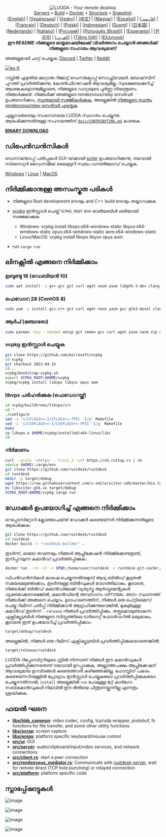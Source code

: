 <p align="center">
  <img src="../res/logo-header.svg" alt="LUODA - Your remote desktop"><br>
  <a href="#free-public-servers">Servers</a> •
  <a href="#raw-steps-to-build">Build</a> •
  <a href="#how-to-build-with-docker">Docker</a> •
  <a href="#file-structure">Structure</a> •
  <a href="#snapshot">Snapshot</a><br>
  [<a href="../README.md">English</a>] | [<a href="README-UA.md">Українська</a>] | [<a href="README-CS.md">česky</a>] | [<a href="README-ZH.md">中文</a>] | [<a href="README-HU.md">Magyar</a>] | [<a href="README-ES.md">Español</a>] | [<a href="README-FA.md">فارسی</a>] | [<a href="README-FR.md">Français</a>] | [<a href="README-DE.md">Deutsch</a>] | [<a href="README-PL.md">Polski</a>] | [<a href="README-ID.md">Indonesian</a>] | [<a href="README-FI.md">Suomi</a>] | [<a href="README-JP.md">日本語</a>] | [<a href="README-NL.md">Nederlands</a>] | [<a href="README-IT.md">Italiano</a>] | [<a href="README-RU.md">Русский</a>] | [<a href="README-PTBR.md">Português (Brasil)</a>] | [<a href="README-EO.md">Esperanto</a>] | [<a href="README-KR.md">한국어</a>] | [<a href="README-AR.md">العربي</a>] | [<a href="README-VN.md">Tiếng Việt</a>] | [<a href="README-GR.md">Ελληνικά</a>]<br>
  <b>ഈ README നിങ്ങളുടെ മാതൃഭാഷയിലേക്ക് വിവർത്തനം ചെയ്യാൻ ഞങ്ങൾക്ക് നിങ്ങളുടെ സഹായം ആവശ്യമാണ്</b>
</p>

ഞങ്ങളുമായി ചാറ്റ് ചെയ്യുക: [Discord](https://discord.gg/nDceKgxnkV) | [Twitter](https://twitter.com/rustdesk) | [Reddit](https://www.reddit.com/r/rustdesk)

[![ko-fi](https://ko-fi.com/img/githubbutton_sm.svg)](https://ko-fi.com/I2I04VU09)

റസ്റ്റിൽ എഴുതിയ മറ്റൊരു റിമോട്ട് ഡെസ്ക്ടോപ്പ് സോഫ്റ്റ്‌വെയർ. ബോക്‌സിന് പുറത്ത് പ്രവർത്തിക്കുന്നു, കോൺഫിഗറേഷൻ ആവശ്യമില്ല. സുരക്ഷയെക്കുറിച്ച് ആശങ്കകളൊന്നുമില്ലാതെ, നിങ്ങളുടെ ഡാറ്റയുടെ പൂർണ്ണ നിയന്ത്രണം നിങ്ങൾക്കുണ്ട്. നിങ്ങൾക്ക് ഞങ്ങളുടെ rendezvous/relay സെർവർ ഉപയോഗിക്കാം, [സ്വന്തമായി സജ്ജീകരിക്കുക](https://rustdesk.com/server), അല്ലെങ്കിൽ [നിങ്ങളുടെ സ്വന്തം rendezvous/relay സെർവർ എഴുതുക](https://github.com/rustdesk/rustdesk-server-demo).

എല്ലാവരുടെയും സംഭാവനയെ LUODA സ്വാഗതം ചെയ്യുന്നു. ആരംഭിക്കുന്നതിനുള്ള സഹായത്തിന് [`docs/CONTRIBUTING.md`](CONTRIBUTING.md) കാണുക.

[**BINARY DOWNLOAD**](https://github.com/rustdesk/rustdesk/releases)

## ഡിപെൻഡൻസികൾ

ഡെസ്‌ക്‌ടോപ്പ് പതിപ്പുകൾ GUI-യ്‌ക്കായി [sciter](https://sciter.com/) ഉപയോഗിക്കുന്നു, ദയവായി സ്‌സൈറ്റർ ഡൈനാമിക് ലൈബ്രറി സ്വയം ഡൗൺലോഡ് ചെയ്യുക.

[Windows](https://raw.githubusercontent.com/c-smile/sciter-sdk/master/bin.win/x64/sciter.dll) |
[Linux](https://raw.githubusercontent.com/c-smile/sciter-sdk/master/bin.lnx/x64/libsciter-gtk.so) |
[MacOS](https://raw.githubusercontent.com/c-smile/sciter-sdk/master/bin.osx/libsciter.dylib)

## നിർമ്മിക്കാനുള്ള അസംസ്കൃത പടികൾ

- നിങ്ങളുടെ Rust development envയും and C++ build envയും തയ്യാറാക്കുക

- [vcpkg](https://github.com/microsoft/vcpkg) ഇൻസ്റ്റാൾ ചെയ്ത് `VCPKG_ROOT` env വേരിയബിൾ ശരിയായി സജ്ജമാക്കുക

  - Windows: vcpkg install libvpx:x64-windows-static libyuv:x64-windows-static opus:x64-windows-static aom:x64-windows-static
  - Linux/MacOS: vcpkg install libvpx libyuv opus aom

- run `cargo run`

## ലിനക്സിൽ എങ്ങനെ നിർമ്മിക്കാം

### ഉബുണ്ടു 18 (ഡെബിയൻ 10)

```sh
sudo apt install -y g++ gcc git curl wget nasm yasm libgtk-3-dev clang libxcb-randr0-dev libxdo-dev libxfixes-dev libxcb-shape0-dev libxcb-xfixes0-dev libasound2-dev libpulse-dev cmake
```

### ഫെഡോറ 28 (CentOS 8)

```sh
sudo yum -y install gcc-c++ git curl wget nasm yasm gcc gtk3-devel clang libxcb-devel libxdo-devel libXfixes-devel pulseaudio-libs-devel cmake alsa-lib-devel
```

### ആർച് (മഞ്ചാരോ)

```sh
sudo pacman -Syu --needed unzip git cmake gcc curl wget yasm nasm zip make pkg-config clang gtk3 xdotool libxcb libxfixes alsa-lib pipewire
```

### vcpkg ഇൻസ്റ്റാൾ ചെയ്യുക

```sh
git clone https://github.com/microsoft/vcpkg
cd vcpkg
git checkout 2023.04.15
cd ..
vcpkg/bootstrap-vcpkg.sh
export VCPKG_ROOT=$HOME/vcpkg
vcpkg/vcpkg install libvpx libyuv opus aom
```

### libvpx പരിഹരിക്കുക (ഫെഡോറയ്ക്ക്)

```sh
cd vcpkg/buildtrees/libvpx/src
cd *
./configure
sed -i 's/CFLAGS+=-I/CFLAGS+=-fPIC -I/g' Makefile
sed -i 's/CXXFLAGS+=-I/CXXFLAGS+=-fPIC -I/g' Makefile
make
cp libvpx.a $HOME/vcpkg/installed/x64-linux/lib/
cd
```

### നിർമാണം

```sh
curl --proto '=https' --tlsv1.2 -sSf https://sh.rustup.rs | sh
source $HOME/.cargo/env
git clone https://github.com/rustdesk/rustdesk
cd rustdesk
mkdir -p target/debug
wget https://raw.githubusercontent.com/c-smile/sciter-sdk/master/bin.lnx/x64/libsciter-gtk.so
mv libsciter-gtk.so target/debug
VCPKG_ROOT=$HOME/vcpkg cargo run
```

## ഡോക്കർ ഉപയോഗിച്ച് എങ്ങനെ നിർമ്മിക്കാം

 റെപ്പോസിറ്റോറി ക്ലോണുചെയ്‌ത് ഡോക്കർ കണ്ടെയ്‌നർ നിർമ്മിക്കുന്നതിലൂടെ ആരംഭിക്കുക:

```sh
git clone https://github.com/rustdesk/rustdesk
cd rustdesk
docker build -t "rustdesk-builder" .
```

തുടർന്ന്, ഓരോ തവണയും നിങ്ങൾ ആപ്ലിക്കേഷൻ നിർമ്മിക്കേണ്ടതുണ്ട്, ഇനിപ്പറയുന്ന കമാൻഡ് പ്രവർത്തിപ്പിക്കുക:

```sh
docker run --rm -it -v $PWD:/home/user/rustdesk -v rustdesk-git-cache:/home/user/.cargo/git -v rustdesk-registry-cache:/home/user/.cargo/registry -e PUID="$(id -u)" -e PGID="$(id -g)" rustdesk-builder
```

ഡിപൻഡൻസികൾ കാഷെ ചെയ്യുന്നതിനുമുമ്പ് ആദ്യ ബിൽഡ് കൂടുതൽ സമയമെടുത്തേക്കാം, തുടർന്നുള്ള ബിൽഡുകൾ വേഗത്തിലാകും. കൂടാതെ, നിങ്ങൾക്ക് ബിൽഡ് കമാൻഡിലേക്ക് വ്യത്യസ്ത ആർഗ്യുമെന്റുകൾ വ്യക്തമാക്കണമെങ്കിൽ, കമാൻഡിന്റെ അവസാനം `<OPTIONAL-ARGS>` സ്ഥാനത്ത് നിങ്ങൾക്ക് അങ്ങനെ ചെയ്യാം. ഉദാഹരണത്തിന്, നിങ്ങൾ ഒരു ഒപ്റ്റിമൈസ് ചെയ്ത റിലീസ് പതിപ്പ് നിർമ്മിക്കാൻ ആഗ്രഹിക്കുന്നുവെങ്കിൽ, മുകളിലുള്ള കമാൻഡ് തുടർന്ന് `--release` നിങ്ങൾ പ്രവർത്തിപ്പിക്കും. തത്ഫലമായുണ്ടാകുന്ന എക്സിക്യൂട്ടബിൾ നിങ്ങളുടെ സിസ്റ്റത്തിലെ ടാർഗെറ്റ് ഫോൾഡറിൽ ലഭ്യമാകും, കൂടാതെ ഇത് ഉപയോഗിച്ച് പ്രവർത്തിപ്പിക്കാം:

```sh
target/debug/rustdesk
```

അല്ലെങ്കിൽ, നിങ്ങൾ ഒരു റിലീസ് എക്സിക്യൂട്ടബിൾ പ്രവർത്തിപ്പിക്കുകയാണെങ്കിൽ:

```sh
target/release/rustdesk
```

LUODA റിപ്പോസിറ്ററിയുടെ റൂട്ടിൽ നിന്നാണ് നിങ്ങൾ ഈ കമാൻഡുകൾ പ്രവർത്തിപ്പിക്കുന്നതെന്ന് ദയവായി ഉറപ്പാക്കുക, അല്ലാത്തപക്ഷം ആപ്ലിക്കേഷന് ആവശ്യമായ ഉറവിടങ്ങൾ കണ്ടെത്താൻ കഴിഞ്ഞേക്കില്ല. ഹോസ്റ്റിന് പകരം കണ്ടെയ്‌നറിനുള്ളിൽ പ്രോഗ്രാം ഇൻസ്റ്റാൾ ചെയ്യുകയോ പ്രവർത്തിപ്പിക്കുകയോ ചെയ്യുന്നതിനാൽ, `install` അല്ലെങ്കിൽ `run` പോലുള്ള മറ്റ് കാർഗോ സബ്‌കമാൻഡുകൾ നിലവിൽ ഈ രീതിയെ പിന്തുണയ്ക്കുന്നില്ല എന്നതും ശ്രദ്ധിക്കുക.

## ഫയൽ ഘടന

- **[libs/hbb_common](https://github.com/rustdesk/rustdesk/tree/master/libs/hbb_common)**: video codec, config, tcp/udp wrapper, protobuf, fs functions for file transfer, and some other utility functions
- **[libs/scrap](https://github.com/rustdesk/rustdesk/tree/master/libs/scrap)**: screen capture
- **[libs/enigo](https://github.com/rustdesk/rustdesk/tree/master/libs/enigo)**: platform specific keyboard/mouse control
- **[src/ui](https://github.com/rustdesk/rustdesk/tree/master/src/ui)**: GUI
- **[src/server](https://github.com/rustdesk/rustdesk/tree/master/src/server)**: audio/clipboard/input/video services, and network connections
- **[src/client.rs](https://github.com/rustdesk/rustdesk/tree/master/src/client.rs)**: start a peer connection
- **[src/rendezvous_mediator.rs](https://github.com/rustdesk/rustdesk/tree/master/src/rendezvous_mediator.rs)**: Communicate with [rustdesk-server](https://github.com/rustdesk/rustdesk-server), wait for remote direct (TCP hole punching) or relayed connection
- **[src/platform](https://github.com/rustdesk/rustdesk/tree/master/src/platform)**: platform specific code

## സ്നാപ്പ്ഷോട്ടുകൾ

![image](https://user-images.githubusercontent.com/71636191/113112362-ae4deb80-923b-11eb-957d-ff88daad4f06.png)

![image](https://user-images.githubusercontent.com/71636191/113112619-f705a480-923b-11eb-911d-97e984ef52b6.png)

![image](https://user-images.githubusercontent.com/71636191/113112857-3fbd5d80-923c-11eb-9836-768325faf906.png)

![image](https://user-images.githubusercontent.com/71636191/135385039-38fdbd72-379a-422d-b97f-33df71fb1cec.png)
